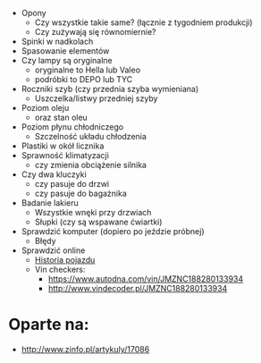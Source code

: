  * Opony
	 * Czy wszystkie takie same? (łącznie z tygodniem produkcji)
	 * Czy zużywają się równomiernie?
 * Spinki w nadkolach
 * Spasowanie elementów
 * Czy lampy są oryginalne
	 * oryginalne to Hella lub Valeo
	 * podróbki to DEPO lub TYC
 * Roczniki szyb (czy przednia szyba wymieniana)
 	* Uszczelka/listwy przedniej szyby
 * Poziom oleju
 	* oraz stan oleu
 * Poziom płynu chłodniczego
 	* Szczelność układu chłodzenia
 * Plastiki w okół licznika
 * Sprawność klimatyzacji 
 	* czy zmienia obciążenie silnika
 * Czy dwa kluczyki
 	* czy pasuje do drzwi
	* czy pasuje do bagażnika
 * Badanie lakieru
 	* Wszystkie wnęki przy drzwiach
	* Słupki (czy są wspawane ćwiartki)
 * Sprawdzić komputer (dopiero po jeździe próbnej)
	 * Błędy
 * Sprawdzić online
	* [Historia pojazdu](https://historiapojazdu.gov.pl/)
	* Vin checkers:
		* https://www.autodna.com/vin/JMZNC188280133934
		* http://www.vindecoder.pl/JMZNC188280133934


# Oparte na:
 * http://www.zinfo.pl/artykuly/17086

